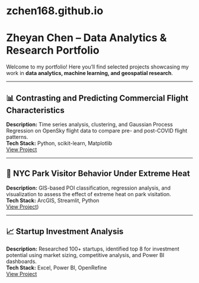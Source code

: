 # zchen168.github.io
# Zheyan Chen – Data Analytics & Research Portfolio

Welcome to my portfolio! Here you’ll find selected projects showcasing my work in **data analytics, machine learning, and geospatial research**.

---

## 📊 Contrasting and Predicting Commercial Flight Characteristics
**Description:** Time series analysis, clustering, and Gaussian Process Regression on OpenSky flight data to compare pre- and post-COVID flight patterns.  
**Tech Stack:** Python, scikit-learn, Matplotlib  
[View Project](https://github.com/julianne168/Comparing-Contrasting-and-Predicting-Commercial-Flight-Characteristics)

---

## 🌱 NYC Park Visitor Behavior Under Extreme Heat
**Description:** GIS-based POI classification, regression analysis, and visualization to assess the effect of extreme heat on park visitation.  
**Tech Stack:** ArcGIS, Streamlit, Python  
[View Project](https://github.com/julianne168/NYC-parks-extreme-heat-behavior))

---

## 📈 Startup Investment Analysis
**Description:** Researched 100+ startups, identified top 8 for investment potential using market sizing, competitive analysis, and Power BI dashboards.  
**Tech Stack:** Excel, Power BI, OpenRefine  
[View Project](https://github.com/julianne168/Divvy-Bike-Share-Case-Analysis)
